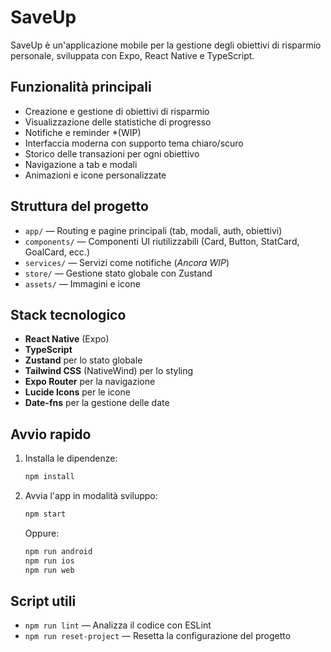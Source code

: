 # SaveUp

SaveUp è un'applicazione mobile per la gestione degli obiettivi di risparmio personale, sviluppata con Expo, React Native e TypeScript.

## Funzionalità principali

- Creazione e gestione di obiettivi di risparmio
- Visualizzazione delle statistiche di progresso
- Notifiche e reminder *(WIP)
- Interfaccia moderna con supporto tema chiaro/scuro
- Storico delle transazioni per ogni obiettivo
- Navigazione a tab e modali
- Animazioni e icone personalizzate

## Struttura del progetto

- `app/` — Routing e pagine principali (tab, modali, auth, obiettivi)
- `components/` — Componenti UI riutilizzabili (Card, Button, StatCard, GoalCard, ecc.)
- `services/` — Servizi come notifiche (*Ancora WIP*)
- `store/` — Gestione stato globale con Zustand
- `assets/` — Immagini e icone

## Stack tecnologico

- **React Native** (Expo)
- **TypeScript**
- **Zustand** per lo stato globale
- **Tailwind CSS** (NativeWind) per lo styling
- **Expo Router** per la navigazione
- **Lucide Icons** per le icone
- **Date-fns** per la gestione delle date

## Avvio rapido

1. Installa le dipendenze:
	```sh
	npm install
	```
2. Avvia l'app in modalità sviluppo:
	```sh
	npm start
	```
	Oppure:
	```sh
	npm run android
	npm run ios
	npm run web
	```

## Script utili

- `npm run lint` — Analizza il codice con ESLint
- `npm run reset-project` — Resetta la configurazione del progetto
